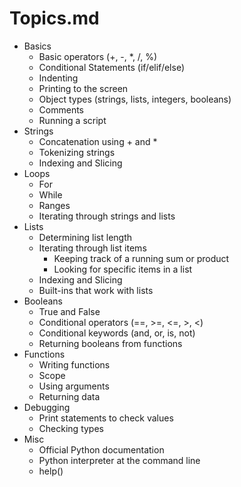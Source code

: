 # Topics.md

- Basics
    - Basic operators (+, -, *, /, %)
    - Conditional Statements (if/elif/else)
    - Indenting
    - Printing to the screen
    - Object types (strings, lists, integers, booleans)
    - Comments
    - Running a script
- Strings
    - Concatenation using + and *
    - Tokenizing strings
    - Indexing and Slicing
- Loops
    - For
    - While
    - Ranges
    - Iterating through strings and lists
- Lists
    - Determining list length
    - Iterating through list items
        - Keeping track of a running sum or product
        - Looking for specific items in a list
    - Indexing and Slicing
    - Built-ins that work with lists
- Booleans
    - True and False
    - Conditional operators (==, >=, <=, >, <)
    - Conditional keywords (and, or, is, not)
    - Returning booleans from functions
- Functions
    - Writing functions
    - Scope
    - Using arguments
    - Returning data
- Debugging
    - Print statements to check values
    - Checking types
- Misc
    - Official Python documentation
    - Python interpreter at the command line
    - help()